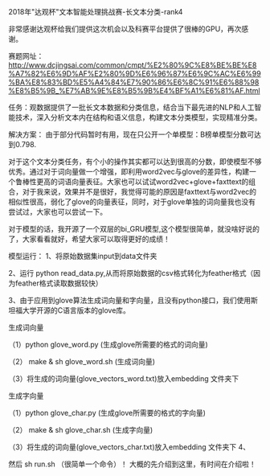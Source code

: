 
2018年"达观杯"文本智能处理挑战赛-长文本分类-rank4

非常感谢达观杯给我们提供这次机会以及科赛平台提供了很棒的GPU，再次感谢。

赛题网址：http://www.dcjingsai.com/common/cmpt/%E2%80%9C%E8%BE%BE%E8%A7%82%E6%9D%AF%E2%80%9D%E6%96%87%E6%9C%AC%E6%99%BA%E8%83%BD%E5%A4%84%E7%90%86%E6%8C%91%E6%88%98%E8%B5%9B_%E7%AB%9E%E8%B5%9B%E4%BF%A1%E6%81%AF.html

任务：观数据提供了一批长文本数据和分类信息，结合当下最先进的NLP和人工智能技术，深入分析文本内在结构和语义信息，构建文本分类模型，实现精准分类。

解决方案：
由于部分代码暂时有用，现在只公开一个单模型：B榜单模型分数可达到0.798.

对于这个文本分类任务，有个小的操作其实都可以达到很高的分数，即使模型不够优秀。通过对于词向量做一个增强，即利用word2vec与glove的差异性，构建一个鲁棒性更高的词语向量表征。大家也可以试试word2vec+glove+faxttext的组合，对于我来说，效果并不是很好，我觉得可能的原因是faxttext与word2vec的相似性很高，弱化了glove的向量表征，同时，对于glove单独的词向量我也没有尝试过，大家也可以尝试一下。

对于模型的话，我开源了一个双层的bi_GRU模型,这个模型很简单，就没啥好说的了，大家看看就好，希望大家可以取得更好的成绩！

模型运行：
1、将原始数据集input到data文件夹

2、运行 python read_data.py,从而将原始数据的csv格式转化为feather格式（因为feather格式读取数据较快）

3、由于应用到glove算法生成词向量和字向量，且没有python接口，我们使用斯坦福大学开源的C语言版本的glove库。

   生成词向量
   
  （1）python glove_word.py (生成glove所需要的格式的词向量)
  
  （2） make & sh glove_word.sh (生成词向量)
  
  （3）将生成的词向量(glove_vectors_word.txt)放入embedding 文件夹下
  
  生成字向量
  
  （1）python glove_char.py (生成glove所需要的格式的字向量)
  
  （2） make & sh glove_char.sh (生成字向量)
  
  （3）将生成的词向量(glove_vectors_char.txt)放入embedding 文件夹下
4、
  


然后 sh run.sh （很简单一个命令）！
大概的先介绍到这里，有时间在介绍啦！
